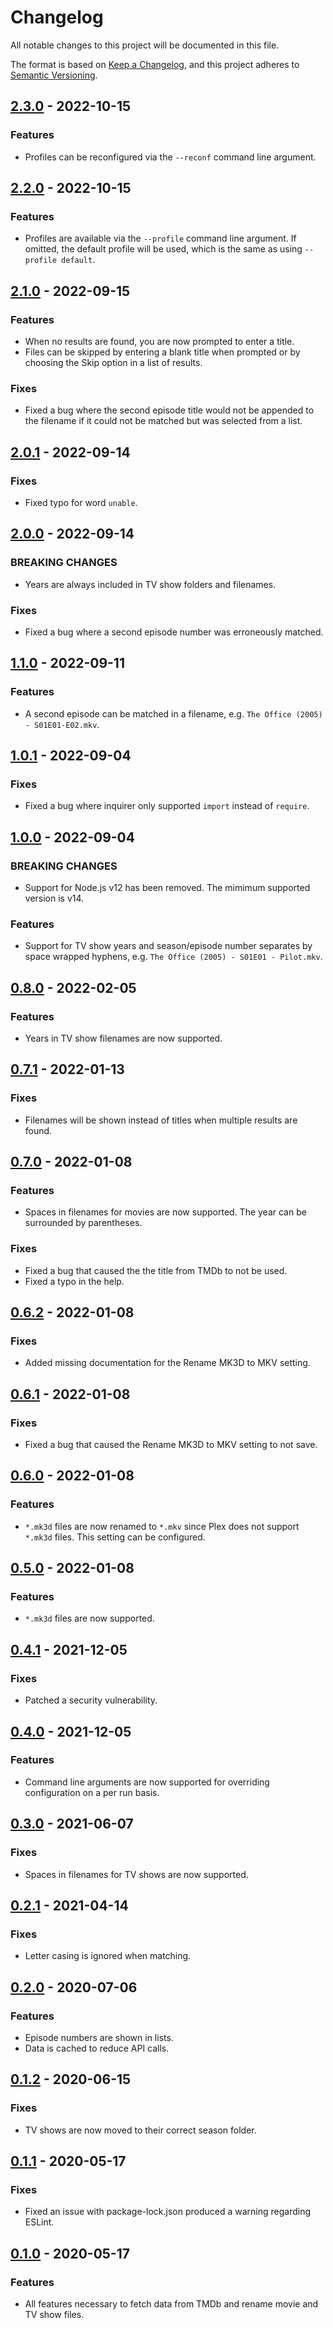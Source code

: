 # Changelog

All notable changes to this project will be documented in this file.

The format is based on [Keep a Changelog](https://keepachangelog.com/en/1.0.0/),
and this project adheres to
[Semantic Versioning](https://semver.org/spec/v2.0.0.html).

## [2.3.0] - 2022-10-15

### Features

- Profiles can be reconfigured via the `--reconf` command line argument.

## [2.2.0] - 2022-10-15

### Features

- Profiles are available via the `--profile` command line argument. If omitted,
  the default profile will be used, which is the same as using
  `--profile default`.

## [2.1.0] - 2022-09-15

### Features

- When no results are found, you are now prompted to enter a title.
- Files can be skipped by entering a blank title when prompted or by choosing
  the Skip option in a list of results.

### Fixes

- Fixed a bug where the second episode title would not be appended to the
  filename if it could not be matched but was selected from a list.

## [2.0.1] - 2022-09-14

### Fixes

- Fixed typo for word `unable`.

## [2.0.0] - 2022-09-14

### BREAKING CHANGES

- Years are always included in TV show folders and filenames.

### Fixes

- Fixed a bug where a second episode number was erroneously matched.

## [1.1.0] - 2022-09-11

### Features

- A second episode can be matched in a filename, e.g.
  `The Office (2005) - S01E01-E02.mkv`.

## [1.0.1] - 2022-09-04

### Fixes

- Fixed a bug where inquirer only supported `import` instead of `require`.

## [1.0.0] - 2022-09-04

### BREAKING CHANGES

- Support for Node.js v12 has been removed. The mimimum supported version is
  v14.

### Features

- Support for TV show years and season/episode number separates by space wrapped
  hyphens, e.g. `The Office (2005) - S01E01 - Pilot.mkv`.

## [0.8.0] - 2022-02-05

### Features

- Years in TV show filenames are now supported.

## [0.7.1] - 2022-01-13

### Fixes

- Filenames will be shown instead of titles when multiple results are found.

## [0.7.0] - 2022-01-08

### Features

- Spaces in filenames for movies are now supported. The year can be surrounded
  by parentheses.

### Fixes

- Fixed a bug that caused the the title from TMDb to not be used.
- Fixed a typo in the help.

## [0.6.2] - 2022-01-08

### Fixes

- Added missing documentation for the Rename MK3D to MKV setting.

## [0.6.1] - 2022-01-08

### Fixes

- Fixed a bug that caused the Rename MK3D to MKV setting to not save.

## [0.6.0] - 2022-01-08

### Features

- `*.mk3d` files are now renamed to `*.mkv` since Plex does not support `*.mk3d`
  files. This setting can be configured.

## [0.5.0] - 2022-01-08

### Features

- `*.mk3d` files are now supported.

## [0.4.1] - 2021-12-05

### Fixes

- Patched a security vulnerability.

## [0.4.0] - 2021-12-05

### Features

- Command line arguments are now supported for overriding configuration on a per
  run basis.

## [0.3.0] - 2021-06-07

### Fixes

- Spaces in filenames for TV shows are now supported.

## [0.2.1] - 2021-04-14

### Fixes

- Letter casing is ignored when matching.

## [0.2.0] - 2020-07-06

### Features

- Episode numbers are shown in lists.
- Data is cached to reduce API calls.

## [0.1.2] - 2020-06-15

### Fixes

- TV shows are now moved to their correct season folder.

## [0.1.1] - 2020-05-17

### Fixes

- Fixed an issue with package-lock.json produced a warning regarding ESLint.

## [0.1.0] - 2020-05-17

### Features

- All features necessary to fetch data from TMDb and rename movie and TV show
  files.

[0.1.0]: https://github.com/jordanbtucker/video-clerk/releases/tag/v0.1.0
[0.1.1]: https://github.com/jordanbtucker/video-clerk/releases/tag/v0.1.1
[0.1.2]: https://github.com/jordanbtucker/video-clerk/releases/tag/v0.1.2
[0.2.0]: https://github.com/jordanbtucker/video-clerk/releases/tag/v0.2.0
[0.2.1]: https://github.com/jordanbtucker/video-clerk/releases/tag/v0.2.1
[0.3.0]: https://github.com/jordanbtucker/video-clerk/releases/tag/v0.3.0
[0.4.0]: https://github.com/jordanbtucker/video-clerk/releases/tag/v0.4.0
[0.4.1]: https://github.com/jordanbtucker/video-clerk/releases/tag/v0.4.1
[0.5.0]: https://github.com/jordanbtucker/video-clerk/releases/tag/v0.5.0
[0.6.0]: https://github.com/jordanbtucker/video-clerk/releases/tag/v0.6.0
[0.6.1]: https://github.com/jordanbtucker/video-clerk/releases/tag/v0.6.1
[0.6.2]: https://github.com/jordanbtucker/video-clerk/releases/tag/v0.6.2
[0.7.0]: https://github.com/jordanbtucker/video-clerk/releases/tag/v0.7.0
[0.7.1]: https://github.com/jordanbtucker/video-clerk/releases/tag/v0.7.1
[0.8.0]: https://github.com/jordanbtucker/video-clerk/releases/tag/v0.8.0
[1.0.0]: https://github.com/jordanbtucker/video-clerk/releases/tag/v1.0.0
[1.0.1]: https://github.com/jordanbtucker/video-clerk/releases/tag/v1.0.1
[1.1.0]: https://github.com/jordanbtucker/video-clerk/releases/tag/v1.1.0
[2.0.0]: https://github.com/jordanbtucker/video-clerk/releases/tag/v2.0.0
[2.0.1]: https://github.com/jordanbtucker/video-clerk/releases/tag/v2.0.1
[2.1.0]: https://github.com/jordanbtucker/video-clerk/releases/tag/v2.1.0
[2.2.0]: https://github.com/jordanbtucker/video-clerk/releases/tag/v2.2.0
[2.3.0]: https://github.com/jordanbtucker/video-clerk/releases/tag/v2.3.0
